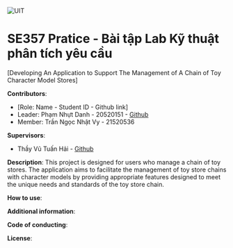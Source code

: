 ![UIT](https://img.shields.io/badge/from-UIT%20VNUHCM-blue?style=for-the-badge&link=https%3A%2F%2Fwww.uit.edu.vn%2F)
# SE357 Pratice - Bài tập Lab Kỹ thuật phân tích yêu cầu

[Developing An Application to Support The Management of A Chain of Toy Character Model Stores]

**Contributors**:

- [Role: Name - Student ID - Github link]
- Leader: Phạm Nhựt Danh - 20520151 - [Github](https://github.com/phamnhutdanh)
- Member: Trần Ngọc Nhật Vy - 21520536

**Supervisors**:

- Thầy Vũ Tuấn Hải - [Github](https://github.com/vutuanhai237)

**Description**: This project is designed for users who manage a chain of toy stores. The application aims to facilitate the management of toy store chains with character models by providing appropriate features designed to meet the unique needs and standards of the toy store chain.

**How to use**:

**Additional information**:

**Code of conducting**:

**License**:
